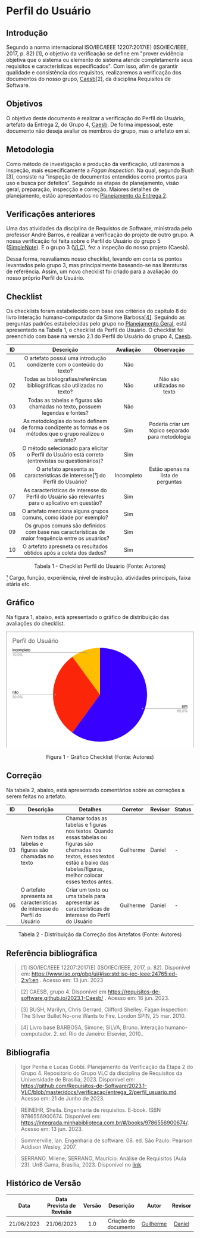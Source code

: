 # Perfil do Usuário
## Introdução

Segundo a norma internacional ISO/IEC/IEEE 12207:2017(E) (ISO/IEC/IEEE, 2017, p. 82) [1], o objetivo da verificação se define em "prover evidência objetiva que o sistema ou elemento do sistema atende completamente seus requisitos e características especificados". Com isso, afim de garantir qualidade e consistência dos requisitos, realizaremos a verificação dos documentos do nosso grupo, [Caesb](https://requisitos-de-software.github.io/2023.1-Caesb/)[2], da disciplina Requisitos de Software.

## Objetivos
O objetivo deste documento é realizar a verificação do Perfil do Usuário, artefato da Entrega 2, do Grupo 4, [Caesb](https://requisitos-de-software.github.io/2023.1-Caesb/Elicitacao/perfil_usuario/). De forma impessoal, este documento não deseja avaliar os membros do grupo, mas o artefato em si.



## Metodologia
Como método de investigação e produção da verificação, utilizaremos a inspeção, mais especificamente a _Fagan Inspection_. Na qual, segundo Bush [3], consiste na "inspeção de documentos entendidos como prontos para uso e busca por defeitos". Seguindo as etapas de planejamento, visão geral, preparação, inspecção e correção. Maiores detalhes de planejamento, estão apresentados no [Planejamento da Entrega 2](./0planejamento.md).

## Verificações anteriores
Uma das atividades da disciplina de Requistos de Software, ministrada pelo professor André Barros, é realizar a verificação do projeto de outro grupo. A nossa verificação foi feita sobre o Perfil do Usuário do grupo 5 ([SimpleNote](https://requisitos-de-software.github.io/2023.1-Caesb/Verificacao/Grupo5/Entrega2/elicitacao/questionario/)). E o grupo 3 ([VLC](https://requisitos-de-software.github.io/2023.1-VLC/#/verificacao/entrega_2/perfil_usuario)), fez a inspeção do nosso projeto (Caesb).

Dessa forma, reavaliamos nosso checklist, levando em conta os pontos levantados pelo grupo 3, mas principalmente baseando-se nas literaturas de referência. Assim, um novo checklist foi criado para a avaliação do nosso próprio Perfil do Usuário.

## Checklist
<!-- LIVRO BASE PARA CRIAÇÃO DAS PERGUNTAS -->
Os checklists foram estabelecido com base nos critérios do capítulo 8 do livro Interação humano-computador da Simone Barbosa[[4]](https://aprender3.unb.br/pluginfile.php/2523045/mod_resource/content/2/1_5145791542719414573.pdf). Seguindo as perguntas padrões estabelecidas pelo grupo no [Planejamento Geral](../0planejamento-geral.md), está apresentado na Tabela 1, o checklist da Perfil do Usuário. O checklist foi preenchido com base na versão 2.1 do Perfil do Usuário do grupo 4, [Caesb](https://requisitos-de-software.github.io/2023.1-Caesb/).


<!-- ADICIONAR O CHECKLIST -->
<center>

|  ID  | Descrição | Avaliação | Observação |
| :--: | :-------: | :-------: | :--------: |
|  01  | O artefato possui uma introdução condizente com o conteúdo do texto? |Não||
|  02  | Todas as bibliografias/referências bibliográficas são utilizadas no texto? |Não| Não são utilizadas no texto |
|  03  | Todas as tabelas e figuras são chamadas no texto, possuem legendas e fontes? |Não||
|  04  | As metodologias do texto definem de forma condizente as formas e os métodos que o grupo realizou o artefato? |Sim| Poderia criar um tópico separado para metodologia|
|  05  | O método selecionado para elicitar o Perfil do Usuário está correto (entrevistas ou questionários)? |Sim| |
|  06  | O artefato apresenta as características de interesse[¹] do Perfil do Usuário? |Incompleto| Estão apenas na lista de perguntas |
|  07  | As características de interesse do Perfil do Usuário são relevantes para o aplicativo em questão? |Sim|  |
|  08  | O artefato menciona alguns grupos comuns, como idade por exemplo? |Sim| |
|  09  | Os grupos comuns são definidos com base nas características de maior frequência entre os usuários? |Sim| |
|  10  | O artefato apresneta os resultados obtidos após a coleta dos dados? |Sim| |


<p>Tabela 1 - Checklist Perfil do Usuário (Fonte: Autores)</p>
</center>


[¹]() Cargo, função, experiência, nível de instrução, atividades principais, faixa etária etc. <br>


## Gráfico
Na figura 1, abaixo, está apresentado o gráfico de distribuição das avaliações do checklist.

<center>
<img src="../../assets/img/perfilUsuario.png"></img>
<p>Figura 1 - Gráfico Checklist (Fonte: Autores)</p>
</center>

## Correção
Na tabela 2, abaixo, está apresentado comentários sobre as correções a serem feitas no artefato.
<center>

|ID |Descrição |Detalhes |Corretor|Revisor|Status|
|-------|------|------|---------|---|--|
| 03 | Nem todas as tabelas e figuras são chamadas no texto | Chamar todas as tabelas e figuras nos textos. Quando essas tabelas ou figuras são chamadas nos textos, esses textos estão a baixo das tabelas/figuras, melhor colocar esses textos antes. | Guilherme | Daniel |-|
| 06 | O artefato apresenta as características de interesse do Perfil do Usuário | Criar um texto ou uma tabela para apresentar as características de interesse do Perfil do Usuário | Guilherme | Daniel |-|


<p>Tabela 2 - Distribuição da Correção dos Artefatos (Fonte: Autores)</p>
</center>

<!-- ### Atualização
Apresentar a atualização das correções feitas. E a porcentagem de "sim" no momento. Conforme o exemplo:

- xx/xx/xxxx - Correção da bibliográfia (ID 2) - Projeto 50% correto. -->

## Referência bibliográfica

> [1] ISO/IEC/IEEE 12207:2017(E) (ISO/IEC/IEEE, 2017, p. 82). Disponível em: https://www.iso.org/obp/ui/#iso:std:iso-iec-ieee:24765:ed-2:v1:en . Acesso em: 13 jun. 2023

> [2] CAESB, grupo 4. Disponível em https://requisitos-de-software.github.io/2023.1-Caesb/ . Acesso em: 16 jun. 2023.

> [3] BUSH, Marilyn, Chris Gerrard, Clifford Shelley. Fagan Inspection: The Silver Bullet No-one Wants to Fire. London SPIN, 25 mar. 2010.

> [4] Livro base BARBOSA, Simone; SILVA, Bruno. Interação humano-computador. 2. ed. Rio de Janeiro: Elsevier, 2010..


## Bibliografia
> Igor Penha e Lucas Gobbi. Planejamento da Verificação da Etapa 2 do Grupo 4. Repositório do Grupo VLC da disciplina de Requisitos da Universidade de Brasília, 2023. Disponível em: <https://github.com/Requisitos-de-Software/2023.1-VLC/blob/master/docs/verificacao/entrega_2/perfil_usuario.md>. Acesso em: 21 de Junho de 2023.

> REINEHR, Sheila. Engenharia de requisitos. E-book. ISBN 9786556900674. Disponível em: <https://integrada.minhabiblioteca.com.br/#/books/9786556900674/>. Acesso em: 13 jun. 2023.

> Sommerville, Ian. Engenharia de software. 08. ed. São Paulo: Pearson Addison Wesley, 2007.

> SERRANO, Milene, SERRANO, Maurício. Análise de Requisitos (Aula 23). UnB Gama, Brasília, 2023. Disponível no [link](../assets/referencias/Requisitos%20-%20Aula%20023.pdf).

## Histórico de Versão
|    Data    | Data Prevista de Revisão | Versão |      Descrição       |                                 Autor                                  |               Revisor               |
| :--------: | :----------------------: | :----: | :------------------: | :--------------------------------------------------------------------: | :---------------------------------: |
| 21/06/2023 |        21/06/2023        |  1.0   | Criação do documento |  [Guilherme](https://github.com/guilhermekishimoto)| [Daniel]() |